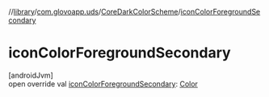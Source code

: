 //[library](../../../index.md)/[com.glovoapp.uds](../index.md)/[CoreDarkColorScheme](index.md)/[iconColorForegroundSecondary](icon-color-foreground-secondary.md)

# iconColorForegroundSecondary

[androidJvm]\
open override val [iconColorForegroundSecondary](icon-color-foreground-secondary.md): [Color](https://developer.android.com/reference/kotlin/androidx/compose/ui/graphics/Color.html)
